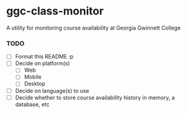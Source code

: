# ggc-class-monitor
A utility for monitoring course availability at Georgia Gwinnett College

### TODO

- [ ] Format this README :p
- [ ] Decide on platform(s)
  - [ ] Web
  - [ ] Mobile
  - [ ] Desktop
- [ ] Decide on language(s) to use
- [ ] Decide whether to store course availability history in memory, a database, etc
